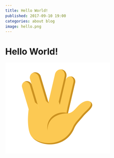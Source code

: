 ```yaml
---
title: Hello World!
published: 2017-09-10 19:00
categories: about blog
image: hello.png
---
```


# Hello World!

![hello.png](hello.png)